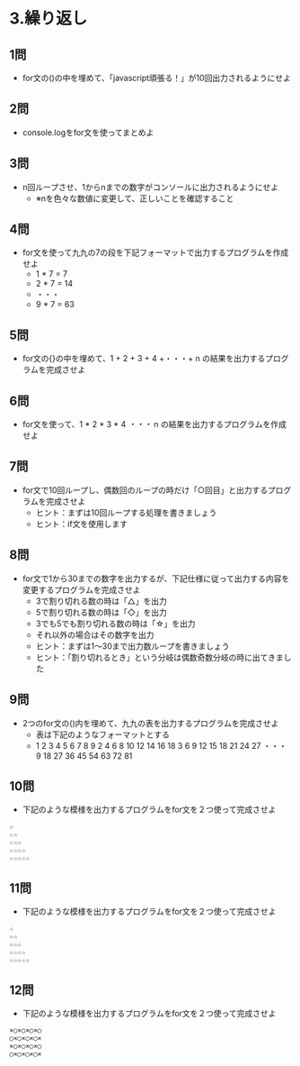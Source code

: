 # 3.繰り返し
## 1問
- for文の()の中を埋めて、「javascript頑張る！」が10回出力されるようにせよ

## 2問
- console.logをfor文を使ってまとめよ

## 3問
- n回ループさせ、1からnまでの数字がコンソールに出力されるようにせよ
  - ※nを色々な数値に変更して、正しいことを確認すること

## 4問
- for文を使って九九の7の段を下記フォーマットで出力するプログラムを作成せよ
  - 1 * 7 = 7
  - 2 * 7 = 14
  - ・・・
  - 9 * 7 = 63

## 5問
- for文の{}の中を埋めて、1 + 2 + 3 + 4 +・・・+ n の結果を出力するプログラムを完成させよ

## 6問
- for文を使って、1 * 2 * 3 * 4 *・・・* n の結果を出力するプログラムを作成せよ

## 7問
- for文で10回ループし、偶数回のループの時だけ「○回目」と出力するプログラムを完成させよ
  - ヒント：まずは10回ループする処理を書きましょう
  - ヒント：if文を使用します

## 8問
- for文で1から30までの数字を出力するが、下記仕様に従って出力する内容を変更するプログラムを完成させよ
  - 3で割り切れる数の時は「△」を出力
  - 5で割り切れる数の時は「◇」を出力
  - 3でも5でも割り切れる数の時は「☆」を出力
  - それ以外の場合はその数字を出力
  - ヒント：まずは1～30まで出力数ループを書きましょう
  - ヒント：「割り切れるとき」という分岐は偶数奇数分岐の時に出てきました

## 9問
- 2つのfor文の()内を埋めて、九九の表を出力するプログラムを完成させよ
  - 表は下記のようなフォーマットとする
  - 1 2 3 4 5 6 7 8 9
    2 4 6 8 10 12 14 16 18
    3 6 9 12 15 18 21 24 27
    ・・・
    9 18 27 36 45 54 63 72 81

## 10問
- 下記のような模様を出力するプログラムをfor文を２つ使って完成させよ
```
☆
☆☆
☆☆☆
☆☆☆☆
☆☆☆☆☆
```

## 11問
- 下記のような模様を出力するプログラムをfor文を２つ使って完成させよ
```
☆
☆☆
☆☆☆
☆☆☆☆
☆☆☆☆☆
```

## 12問
- 下記のような模様を出力するプログラムをfor文を２つ使って完成させよ
```
×○×○×○×○
○×○×○×○×
×○×○×○×○
○×○×○×○×
```